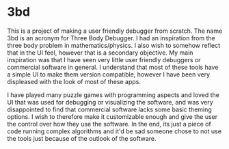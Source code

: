 # 3bd
This is a project of making a user friendly debugger from scratch.
The name 3bd is an acronym for Three Body Debugger. I had an inspiration from the three body problem in mathematics/physics.
I also wish to somehow reflect that in the UI feel, however that is a secondary objective.
My main inspiration was that I have seen very little user friendly debuggers or commercial software in general. I understand that most of these tools have a simple UI to make them version compatible, however I have been very displeased with the look of most of these apps.

I have played many puzzle games with programming aspects and loved the UI that was used for debugging or visualizing the software, and was very disappointed to find that commercial software lacks some basic theming options.
I wish to therefore make it customizable enough and give the user the control over how they use the software. In the end, its just a piece of code running complex algorithms and it'd be sad someone chose to not use the tools just because of the outlook of the software.

